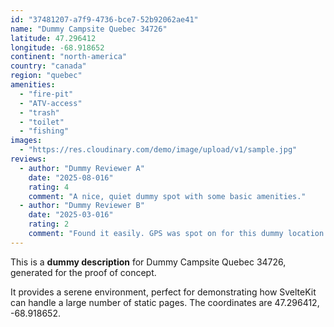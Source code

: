 ```yaml
---
id: "37481207-a7f9-4736-bce7-52b92062ae41"
name: "Dummy Campsite Quebec 34726"
latitude: 47.296412
longitude: -68.918652
continent: "north-america"
country: "canada"
region: "quebec"
amenities:
  - "fire-pit"
  - "ATV-access"
  - "trash"
  - "toilet"
  - "fishing"
images:
  - "https://res.cloudinary.com/demo/image/upload/v1/sample.jpg"
reviews:
  - author: "Dummy Reviewer A"
    date: "2025-08-016"
    rating: 4
    comment: "A nice, quiet dummy spot with some basic amenities."
  - author: "Dummy Reviewer B"
    date: "2025-03-016"
    rating: 2
    comment: "Found it easily. GPS was spot on for this dummy location."
---
```


This is a **dummy description** for Dummy Campsite Quebec 34726, generated for the proof of concept.

It provides a serene environment, perfect for demonstrating how SvelteKit can handle a large number of static pages. The coordinates are 47.296412, -68.918652.
